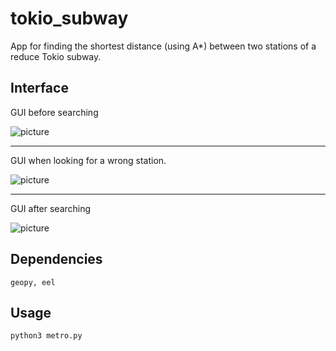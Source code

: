 # tokio_subway

App for finding the shortest distance (using A*) between two stations of a reduce Tokio subway.

## Interface

GUI before searching

![picture](interfaz/Interfaz.png)

---

GUI when looking for a wrong station.

![picture](interfaz/Interfaz2.png)

---

GUI after searching

![picture](interfaz/interfaz3.png)

## Dependencies
```
geopy, eel
```
## Usage
```
python3 metro.py
```
